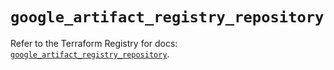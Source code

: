 # `google_artifact_registry_repository`

Refer to the Terraform Registry for docs: [`google_artifact_registry_repository`](https://registry.terraform.io/providers/hashicorp/google/6.46.0/docs/resources/artifact_registry_repository).
